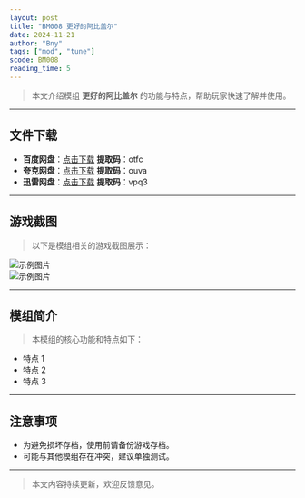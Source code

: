 ```yaml
---
layout: post
title: "BM008 更好的阿比盖尔"
date: 2024-11-21
author: "Bny"
tags: ["mod", "tune"]
scode: BM008
reading_time: 5
---
```


> 本文介绍模组 **更好的阿比盖尔** 的功能与特点，帮助玩家快速了解并使用。

---





## 文件下载
- **百度网盘**：[点击下载](https://pan.baidu.com/s/1riPqCQMexyiV1S9c1wCArg?pwd=otfc)  **提取码**：otfc  
- **夸克网盘**：[点击下载](https://pan.quark.cn/s/b334c39b1145?pwd=ouva)  **提取码**：ouva  
- **迅雷网盘**：[点击下载](https://pan.xunlei.com/s/VOCCbZQGIeXK2RN4MTAx7MyPA1?pwd=vpq3)  **提取码**：vpq3  

---

## 游戏截图
> 以下是模组相关的游戏截图展示：

![示例图片](https://example.com/screenshot1.jpg)  
![示例图片](https://example.com/screenshot2.jpg)

---

## 模组简介
> 本模组的核心功能和特点如下：
- 特点 1
- 特点 2
- 特点 3

---

## 注意事项
- 为避免损坏存档，使用前请备份游戏存档。
- 可能与其他模组存在冲突，建议单独测试。

---

> 本文内容持续更新，欢迎反馈意见。
